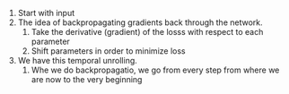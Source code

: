1. Start with input
2. The idea of backpropagating gradients back through the network.
	1. Take the derivative (gradient) of the losss with respect to each parameter
	2. Shift parameters in order to minimize loss
3. We have this temporal unrolling.
	1. Whe we do backpropagatio, we go from every step from where we are now to the very beginning